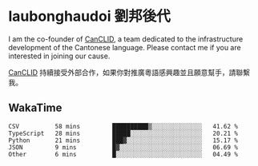 # laubonghaudoi 劉邦後代

I am the co-founder of [CanCLID](https://github.com/CanCLID), a team dedicated to the infrastructure development of the Cantonese language. Please contact me if you are interested in joining our cause.

[CanCLID](https://github.com/CanCLID) 持續接受外部合作，如果你對推廣粵語感興趣並且願意幫手，請聯繫我。


## WakaTime

<!--START_SECTION:waka-->

```text
CSV          58 mins         ██████████▒░░░░░░░░░░░░░░   41.62 %
TypeScript   28 mins         █████░░░░░░░░░░░░░░░░░░░░   20.21 %
Python       21 mins         ███▓░░░░░░░░░░░░░░░░░░░░░   15.17 %
JSON         9 mins          █▓░░░░░░░░░░░░░░░░░░░░░░░   06.69 %
Other        6 mins          █░░░░░░░░░░░░░░░░░░░░░░░░   04.49 %
```

<!--END_SECTION:waka-->
